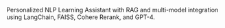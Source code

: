 Personalized NLP Learning Assistant with RAG and multi-model integration using LangChain, FAISS, Cohere Rerank, and GPT-4.